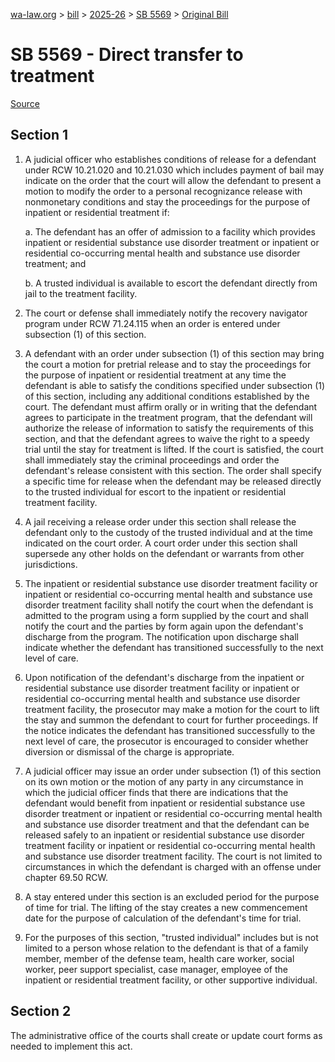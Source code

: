 [wa-law.org](/) > [bill](/bill/) > [2025-26](/bill/2025-26/) > [SB 5569](/bill/2025-26/sb/5569/) > [Original Bill](/bill/2025-26/sb/5569/1/)

# SB 5569 - Direct transfer to treatment

[Source](http://lawfilesext.leg.wa.gov/biennium/2025-26/Pdf/Bills/Senate%20Bills/5569.pdf)

## Section 1
1. A judicial officer who establishes conditions of release for a defendant under RCW 10.21.020 and 10.21.030 which includes payment of bail may indicate on the order that the court will allow the defendant to present a motion to modify the order to a personal recognizance release with nonmonetary conditions and stay the proceedings for the purpose of inpatient or residential treatment if:

    a. The defendant has an offer of admission to a facility which provides inpatient or residential substance use disorder treatment or inpatient or residential co-occurring mental health and substance use disorder treatment; and

    b. A trusted individual is available to escort the defendant directly from jail to the treatment facility.

2. The court or defense shall immediately notify the recovery navigator program under RCW 71.24.115 when an order is entered under subsection (1) of this section.

3. A defendant with an order under subsection (1) of this section may bring the court a motion for pretrial release and to stay the proceedings for the purpose of inpatient or residential treatment at any time the defendant is able to satisfy the conditions specified under subsection (1) of this section, including any additional conditions established by the court. The defendant must affirm orally or in writing that the defendant agrees to participate in the treatment program, that the defendant will authorize the release of information to satisfy the requirements of this section, and that the defendant agrees to waive the right to a speedy trial until the stay for treatment is lifted. If the court is satisfied, the court shall immediately stay the criminal proceedings and order the defendant's release consistent with this section. The order shall specify a specific time for release when the defendant may be released directly to the trusted individual for escort to the inpatient or residential treatment facility.

4. A jail receiving a release order under this section shall release the defendant only to the custody of the trusted individual and at the time indicated on the court order. A court order under this section shall supersede any other holds on the defendant or warrants from other jurisdictions.

5. The inpatient or residential substance use disorder treatment facility or inpatient or residential co-occurring mental health and substance use disorder treatment facility shall notify the court when the defendant is admitted to the program using a form supplied by the court and shall notify the court and the parties by form again upon the defendant's discharge from the program. The notification upon discharge shall indicate whether the defendant has transitioned successfully to the next level of care.

6. Upon notification of the defendant's discharge from the inpatient or residential substance use disorder treatment facility or inpatient or residential co-occurring mental health and substance use disorder treatment facility, the prosecutor may make a motion for the court to lift the stay and summon the defendant to court for further proceedings. If the notice indicates the defendant has transitioned successfully to the next level of care, the prosecutor is encouraged to consider whether diversion or dismissal of the charge is appropriate.

7. A judicial officer may issue an order under subsection (1) of this section on its own motion or the motion of any party in any circumstance in which the judicial officer finds that there are indications that the defendant would benefit from inpatient or residential substance use disorder treatment or inpatient or residential co-occurring mental health and substance use disorder treatment and that the defendant can be released safely to an inpatient or residential substance use disorder treatment facility or inpatient or residential co-occurring mental health and substance use disorder treatment facility. The court is not limited to circumstances in which the defendant is charged with an offense under chapter 69.50 RCW.

8. A stay entered under this section is an excluded period for the purpose of time for trial. The lifting of the stay creates a new commencement date for the purpose of calculation of the defendant's time for trial.

9. For the purposes of this section, "trusted individual" includes but is not limited to a person whose relation to the defendant is that of a family member, member of the defense team, health care worker, social worker, peer support specialist, case manager, employee of the inpatient or residential treatment facility, or other supportive individual.

## Section 2
The administrative office of the courts shall create or update court forms as needed to implement this act.

